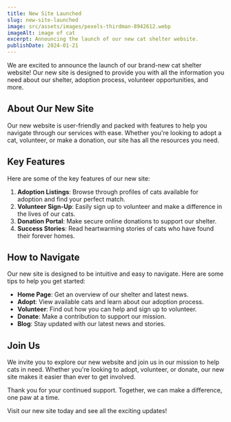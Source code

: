 ```yaml
---
title: New Site Launched
slug: new-site-launched
image: src/assets/images/pexels-thirdman-8942612.webp
imageAlt: image of cat
excerpt: Announcing the launch of our new cat shelter website.
publishDate: 2024-01-21
---
```


We are excited to announce the launch of our brand-new cat shelter website! Our new site is designed to provide you with all the information you need about our shelter, adoption process, volunteer opportunities, and more.

## About Our New Site

Our new website is user-friendly and packed with features to help you navigate through our services with ease. Whether you're looking to adopt a cat, volunteer, or make a donation, our site has all the resources you need.

## Key Features

Here are some of the key features of our new site:

1. **Adoption Listings**: Browse through profiles of cats available for adoption and find your perfect match.
2. **Volunteer Sign-Up**: Easily sign up to volunteer and make a difference in the lives of our cats.
3. **Donation Portal**: Make secure online donations to support our shelter.
4. **Success Stories**: Read heartwarming stories of cats who have found their forever homes.

## How to Navigate

Our new site is designed to be intuitive and easy to navigate. Here are some tips to help you get started:

-   **Home Page**: Get an overview of our shelter and latest news.
-   **Adopt**: View available cats and learn about our adoption process.
-   **Volunteer**: Find out how you can help and sign up to volunteer.
-   **Donate**: Make a contribution to support our mission.
-   **Blog**: Stay updated with our latest news and stories.

## Join Us

We invite you to explore our new website and join us in our mission to help cats in need. Whether you're looking to adopt, volunteer, or donate, our new site makes it easier than ever to get involved.

Thank you for your continued support. Together, we can make a difference, one paw at a time.

Visit our new site today and see all the exciting updates!
